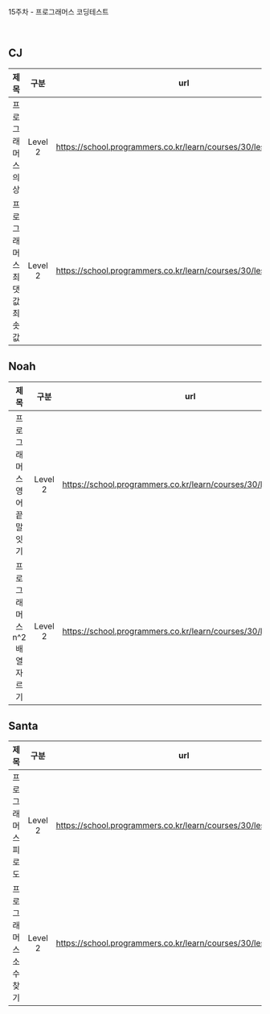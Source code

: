 15주차 - 프로그래머스 코딩테스트

</br>

## CJ

|제목|구분|url|
|:------:|:---:|:---:|
|프로그래머스 의상|Level 2|https://school.programmers.co.kr/learn/courses/30/lessons/42578|
|프로그래머스 최댓값최솟값|Level 2|https://school.programmers.co.kr/learn/courses/30/lessons/12939|

## Noah

| 제목 | 구분 | url |
|:------:|:---:|:---:|
|프로그래머스 영어 끝말잇기|Level 2|https://school.programmers.co.kr/learn/courses/30/lessons/12981|
|프로그래머스 n^2 배열 자르기|Level 2|https://school.programmers.co.kr/learn/courses/30/lessons/87390|

## Santa

|제목|구분|url|
|:------:|:---:|:---:|
|프로그래머스 피로도|Level 2|https://school.programmers.co.kr/learn/courses/30/lessons/87946|
|프로그래머스 소수 찾기|Level 2|https://school.programmers.co.kr/learn/courses/30/lessons/42839|